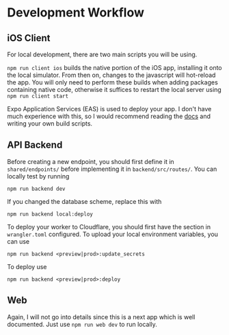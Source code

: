 # Development Workflow

## iOS Client

For local development, there are two main scripts you will be using.

`npm run client ios` builds the native portion of the iOS app, installing it onto the local simulator. From then on, changes to the javascript will hot-reload the app. You will only need to perform these builds when adding packages containing native code, otherwise it suffices to restart the local server using `npm run client start`

Expo Application Services (EAS) is used to deploy your app. I don't have much experience with this, so I would recommend reading the [docs](https://docs.expo.dev/eas/) and writing your own build scripts.

## API Backend

Before creating a new endpoint, you should first define it in `shared/endpoints/` before implementing it in `backend/src/routes/`. You can locally test by running

```
npm run backend dev
```

If you changed the database scheme, replace this with

```
npm run backend local:deploy
```

To deploy your worker to Cloudflare, you should first have the section in `wrangler.toml` configured. To upload your local environment variables, you can use

```
npm run backend <preview|prod>:update_secrets
```

To deploy use

```
npm run backend <preview|prod>:deploy
```

## Web

Again, I will not go into details since this is a next app which is well documented. Just use `npm run web dev` to run locally.
